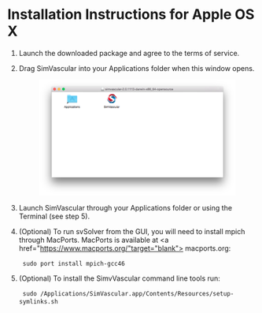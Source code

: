 # Installation Instructions for Apple OS X #

1. Launch the downloaded package and agree to the terms of service.

2. Drag SimVascular into your Applications folder when this window opens.

	<figure>
	  <img class="svImg svImgXl"  src="archives/sv2/installation/imgs/macDrag.png"> 
	  <figcaption class="svCaption" ></figcaption>
	</figure>

3. Launch SimVascular through your Applications folder or using the Terminal (see step 5).

4. (Optional) To run svSolver from the GUI, you will need to install mpich through MacPorts. MacPorts is available at <a href="https://www.macports.org/"target="blank"> macports.org</a>:

        sudo port install mpich-gcc46

5. (Optional) To install the SimvVascular command line tools run:

		sudo /Applications/SimVascular.app/Contents/Resources/setup-symlinks.sh